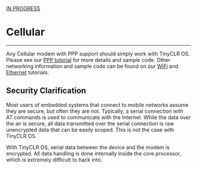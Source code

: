 [IN PROGRESS](error.md) 
# Cellular
---
Any Cellular modem with PPP support should simply work with TinyCLR OS. Please see our [PPP tutorial](ppp.md) for more details and sample code. Other networking information and sample code can be found on our [WiFi](wifi.md) and [Ethernet](ethernet.md) tutorials.

## Security Clarification
Most users of embedded systems that connect to mobile networks assume they are secure, but often they are not. Typically, a serial connection with AT commands is used to communicate with the Internet. While the data over the air is secure, all data transmitted over the serial connection is raw unencrypted data that can be easily scoped. This is not the case with TinyCLR OS.

With TinyCLR OS, serial data between the device and the modem is encrypted. All data handling is done internally inside the core processor, which is extremely difficult to hack into.
